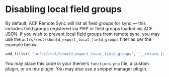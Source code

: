 # Disabling local field groups

By default, ACF Remote Sync will list all field groups for sync — this includes field groups registered via PHP or field
groups loaded via ACF JSON. If you wish to prevent local field groups from remote sync, you may use
the `acfrs/rest/should_export_local_field_groups` filter as per the example below.

```php
add_filter( 'acfrs/rest/should_export_local_field_groups', '__return_false' );
```

You may place this code in your theme's `functions.php` file, a custom plugin, or an mu-plugin. You may also
use a snippet manager plugin.